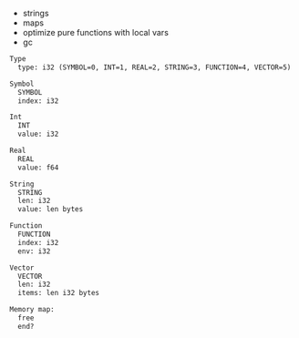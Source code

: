 - strings
- maps
- optimize pure functions with local vars
- gc

```txt
Type
  type: i32 (SYMBOL=0, INT=1, REAL=2, STRING=3, FUNCTION=4, VECTOR=5)

Symbol
  SYMBOL
  index: i32

Int
  INT
  value: i32

Real
  REAL
  value: f64

String
  STRING
  len: i32
  value: len bytes

Function
  FUNCTION
  index: i32
  env: i32

Vector
  VECTOR
  len: i32
  items: len i32 bytes

Memory map:
  free
  end?
```
